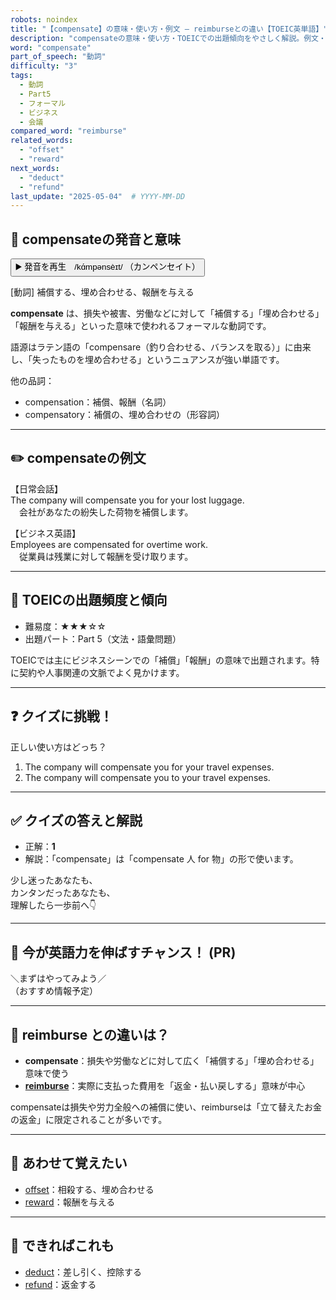 ```yaml
---
robots: noindex
title: "【compensate】の意味・使い方・例文 ― reimburseとの違い【TOEIC英単語】"
description: "compensateの意味・使い方・TOEICでの出題傾向をやさしく解説。例文・クイズ付きでreimburseとの違いもわかりやすく学べます。"
word: "compensate"
part_of_speech: "動詞"
difficulty: "3"
tags:
  - 動詞
  - Part5
  - フォーマル
  - ビジネス
  - 会議
compared_word: "reimburse"
related_words:
  - "offset"
  - "reward"
next_words:
  - "deduct"
  - "refund"
last_update: "2025-05-04"  # YYYY-MM-DD
---
```


## 🔰 compensateの発音と意味

<button class="play-audio" onclick="playTTS('compensate')">
  <span class="play-audio-main">
    ▶️ 発音を再生　/kɑ́mpənsèɪt/
  </span>
  <span class="play-audio-sub">
    （カンペンセイト）
  </span>
</button>

[動詞] 補償する、埋め合わせる、報酬を与える

**compensate** は、損失や被害、労働などに対して「補償する」「埋め合わせる」「報酬を与える」といった意味で使われるフォーマルな動詞です。

語源はラテン語の「compensare（釣り合わせる、バランスを取る）」に由来し、「失ったものを埋め合わせる」というニュアンスが強い単語です。

他の品詞：  
- compensation：補償、報酬（名詞）
- compensatory：補償の、埋め合わせの（形容詞）

---

## ✏️ compensateの例文

【日常会話】  
The company will compensate you for your lost luggage.  
　会社があなたの紛失した荷物を補償します。

【ビジネス英語】  
Employees are compensated for overtime work.  
　従業員は残業に対して報酬を受け取ります。

---

## 🎯 TOEICの出題頻度と傾向

- 難易度：★★★☆☆
- 出題パート：Part 5（文法・語彙問題）

TOEICでは主にビジネスシーンでの「補償」「報酬」の意味で出題されます。特に契約や人事関連の文脈でよく見かけます。

---

## ❓ クイズに挑戦！

正しい使い方はどっち？

1. The company will compensate you for your travel expenses.  
2. The company will compensate you to your travel expenses.

---

## ✅ クイズの答えと解説

- 正解：**1**
- 解説：「compensate」は「compensate 人 for 物」の形で使います。

少し迷ったあなたも、  
カンタンだったあなたも、  
理解したら一歩前へ👇️

---

## 🚀 今が英語力を伸ばすチャンス！ (PR)

<div class="info-center">
＼まずはやってみよう／<br>  
（おすすめ情報予定）
</div>

---

## 🤔  reimburse との違いは？

- **compensate**：損失や労働などに対して広く「補償する」「埋め合わせる」意味で使う
- **[reimburse](/reimburse)**：実際に支払った費用を「返金・払い戻しする」意味が中心

compensateは損失や労力全般への補償に使い、reimburseは「立て替えたお金の返金」に限定されることが多いです。

---

## 🧩 あわせて覚えたい

- [offset](/offset)：相殺する、埋め合わせる
- [reward](/reward)：報酬を与える

---

## 📖 できればこれも

- [deduct](/deduct)：差し引く、控除する
- [refund](/refund)：返金する

<!-- cvid: aid40_bid08 -->
